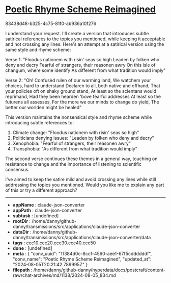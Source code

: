 # [Poetic Rhyme Scheme Reimagined](https://claude.ai/chat/11384d0c-8ccf-4560-aee1-67f5cddddddf)

83438d48-b325-4c75-81f0-ab936a10f276

 I understand your request. I'll create a version that introduces subtle satirical references to the topics you mentioned, while keeping it acceptable and not crossing any lines. Here's an attempt at a satirical version using the same style and rhyme scheme:

Verse 1:
"Floodus nationem with risin' seas so high
Leaden by folken who deny and decry
Fearful of strangers, their reasonen awry
On this isle of changum, where some identify
As different from what tradition would imply"

Verse 2:
"Oh! Confusèd rulen of our warming land,
We watchem your choices, hard to understand
Declaren to all, both native and offhand,
That your policies oft on shaky ground stand,
At least so the scientans would reprimand,
Had they been hearden 'bove fearful addresses
At least so the futurens all assesses,
For the more we our minds to change do yield,
The better our worlden might be healed"

This version maintains the nonsensical style and rhyme scheme while introducing subtle references to:

1. Climate change: "Floodus nationem with risin' seas so high"
2. Politicians denying issues: "Leaden by folken who deny and decry"
3. Xenophobia: "Fearful of strangers, their reasonen awry"
4. Transphobia: "As different from what tradition would imply"

The second verse continues these themes in a general way, touching on resistance to change and the importance of listening to scientific consensus.

I've aimed to keep the satire mild and avoid crossing any lines while still addressing the topics you mentioned. Would you like me to explain any part of this or try a different approach?

---

* **appName** : claude-json-converter
* **appPath** : claude-json-converter
* **subtask** : [undefined]
* **rootDir** : /home/danny/github-danny/transmissions/src/applications/claude-json-converter
* **dataDir** : /home/danny/github-danny/transmissions/src/applications/claude-json-converter/data
* **tags** : ccc10.ccc20.ccc30.ccc40.ccc50
* **done** : [undefined]
* **meta** : {
  "conv_uuid": "11384d0c-8ccf-4560-aee1-67f5cddddddf",
  "conv_name": "Poetic Rhyme Scheme Reimagined",
  "updated_at": "2024-08-05T20:21:42.789995Z"
}
* **filepath** : /home/danny/github-danny/hyperdata/docs/postcraft/content-raw/chat-archives/md/1138/2024-08-05_834.md